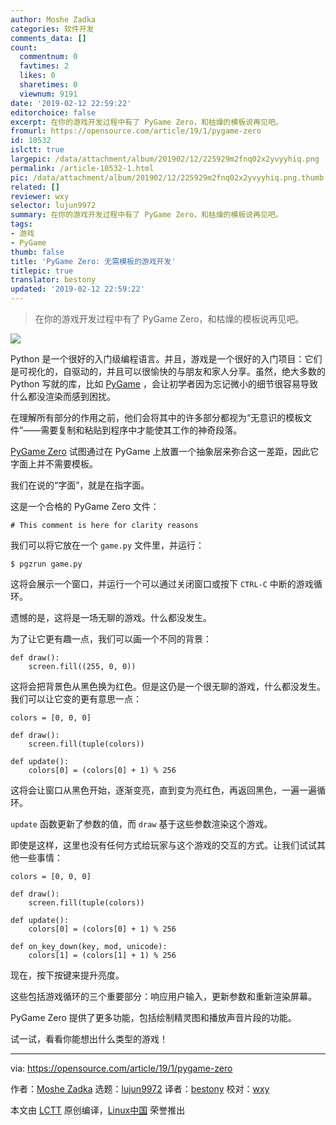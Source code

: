 ```yaml
---
author: Moshe Zadka
categories: 软件开发
comments_data: []
count:
  commentnum: 0
  favtimes: 2
  likes: 0
  sharetimes: 0
  viewnum: 9191
date: '2019-02-12 22:59:22'
editorchoice: false
excerpt: 在你的游戏开发过程中有了 PyGame Zero，和枯燥的模板说再见吧。
fromurl: https://opensource.com/article/19/1/pygame-zero
id: 10532
islctt: true
largepic: /data/attachment/album/201902/12/225929m2fnq02x2yvyyhiq.png
permalink: /article-10532-1.html
pic: /data/attachment/album/201902/12/225929m2fnq02x2yvyyhiq.png.thumb.jpg
related: []
reviewer: wxy
selector: lujun9972
summary: 在你的游戏开发过程中有了 PyGame Zero，和枯燥的模板说再见吧。
tags:
- 游戏
- PyGame
thumb: false
title: 'PyGame Zero: 无需模板的游戏开发'
titlepic: true
translator: bestony
updated: '2019-02-12 22:59:22'
---
```



> 
> 在你的游戏开发过程中有了 PyGame Zero，和枯燥的模板说再见吧。
> 
> 
> 


![](/data/attachment/album/201902/12/225929m2fnq02x2yvyyhiq.png)


Python 是一个很好的入门级编程语言。并且，游戏是一个很好的入门项目：它们是可视化的，自驱动的，并且可以很愉快的与朋友和家人分享。虽然，绝大多数的 Python 写就的库，比如 [PyGame](https://www.pygame.org/news) ，会让初学者因为忘记微小的细节很容易导致什么都没渲染而感到困扰。


在理解所有部分的作用之前，他们会将其中的许多部分都视为“无意识的模板文件”——需要复制和粘贴到程序中才能使其工作的神奇段落。


[PyGame Zero](https://pygame-zero.readthedocs.io/en/stable/) 试图通过在 PyGame 上放置一个抽象层来弥合这一差距，因此它字面上并不需要模板。


我们在说的“字面”，就是在指字面。


这是一个合格的 PyGame Zero 文件：



```
# This comment is here for clarity reasons
```

我们可以将它放在一个 `game.py` 文件里，并运行：



```
$ pgzrun game.py
```

这将会展示一个窗口，并运行一个可以通过关闭窗口或按下 `CTRL-C` 中断的游戏循环。


遗憾的是，这将是一场无聊的游戏。什么都没发生。


为了让它更有趣一点，我们可以画一个不同的背景：



```
def draw():
    screen.fill((255, 0, 0))
```

这将会把背景色从黑色换为红色。但是这仍是一个很无聊的游戏，什么都没发生。我们可以让它变的更有意思一点：



```
colors = [0, 0, 0]

def draw():
    screen.fill(tuple(colors))

def update():
    colors[0] = (colors[0] + 1) % 256
```

这将会让窗口从黑色开始，逐渐变亮，直到变为亮红色，再返回黑色，一遍一遍循环。


`update` 函数更新了参数的值，而 `draw` 基于这些参数渲染这个游戏。


即使是这样，这里也没有任何方式给玩家与这个游戏的交互的方式。让我们试试其他一些事情：



```
colors = [0, 0, 0]

def draw():
    screen.fill(tuple(colors))

def update():
    colors[0] = (colors[0] + 1) % 256

def on_key_down(key, mod, unicode):
    colors[1] = (colors[1] + 1) % 256
```

现在，按下按键来提升亮度。


这些包括游戏循环的三个重要部分：响应用户输入，更新参数和重新渲染屏幕。


PyGame Zero 提供了更多功能，包括绘制精灵图和播放声音片段的功能。


试一试，看看你能想出什么类型的游戏！




---


via: <https://opensource.com/article/19/1/pygame-zero>


作者：[Moshe Zadka](https://opensource.com/users/moshez) 选题：[lujun9972](https://github.com/lujun9972) 译者：[bestony](https://github.com/bestony) 校对：[wxy](https://github.com/wxy)


本文由 [LCTT](https://github.com/LCTT/TranslateProject) 原创编译，[Linux中国](https://linux.cn/) 荣誉推出